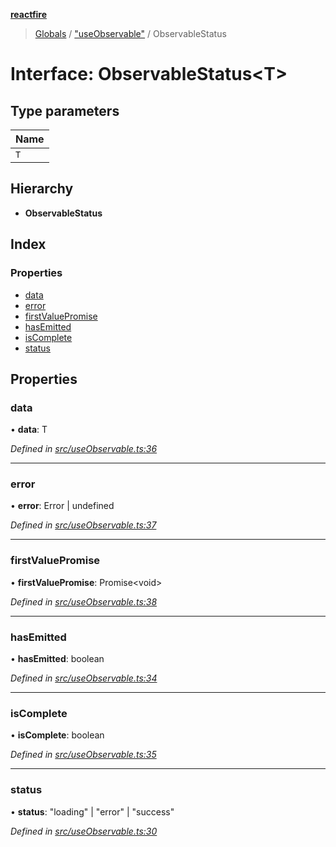 **[reactfire](../README.md)**

> [Globals](../globals.md) / ["useObservable"](../modules/_useobservable_.md) / ObservableStatus

# Interface: ObservableStatus\<T>

## Type parameters

Name |
------ |
`T` |

## Hierarchy

* **ObservableStatus**

## Index

### Properties

* [data](_useobservable_.observablestatus.md#data)
* [error](_useobservable_.observablestatus.md#error)
* [firstValuePromise](_useobservable_.observablestatus.md#firstvaluepromise)
* [hasEmitted](_useobservable_.observablestatus.md#hasemitted)
* [isComplete](_useobservable_.observablestatus.md#iscomplete)
* [status](_useobservable_.observablestatus.md#status)

## Properties

### data

•  **data**: T

*Defined in [src/useObservable.ts:36](https://github.com/FirebaseExtended/reactfire/blob/16b6188/src/useObservable.ts#L36)*

___

### error

•  **error**: Error \| undefined

*Defined in [src/useObservable.ts:37](https://github.com/FirebaseExtended/reactfire/blob/16b6188/src/useObservable.ts#L37)*

___

### firstValuePromise

•  **firstValuePromise**: Promise\<void>

*Defined in [src/useObservable.ts:38](https://github.com/FirebaseExtended/reactfire/blob/16b6188/src/useObservable.ts#L38)*

___

### hasEmitted

•  **hasEmitted**: boolean

*Defined in [src/useObservable.ts:34](https://github.com/FirebaseExtended/reactfire/blob/16b6188/src/useObservable.ts#L34)*

___

### isComplete

•  **isComplete**: boolean

*Defined in [src/useObservable.ts:35](https://github.com/FirebaseExtended/reactfire/blob/16b6188/src/useObservable.ts#L35)*

___

### status

•  **status**: \"loading\" \| \"error\" \| \"success\"

*Defined in [src/useObservable.ts:30](https://github.com/FirebaseExtended/reactfire/blob/16b6188/src/useObservable.ts#L30)*
